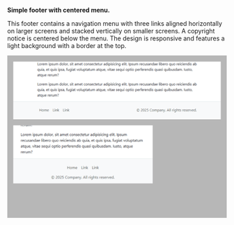 **Simple footer with centered menu.**

This footer contains a navigation menu with three links aligned horizontally on larger screens and stacked vertically on smaller screens. A copyright notice is centered below the menu. The design is responsive and features a light background with a border at the top.

<img src="screenshot.png" alt="webkit-pro" style="width: 800px;">
